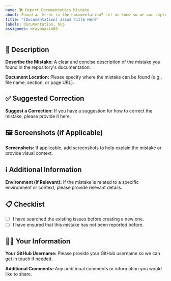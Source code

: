 ```yaml
---
name: 📚 Report Documentation Mistake
about: Found an error in the documentation? Let us know so we can improve it!
title: "[Documentation] Issue Title Here"
labels: documentation, bug
assignees: mrayanasim09
---
```


## 📝 Description

**Describe the Mistake:**
A clear and concise description of the mistake you found in the repository's documentation.

**Document Location:**
Please specify where the mistake can be found (e.g., file name, section, or page URL).

## ✅ Suggested Correction

**Suggest a Correction:**
If you have a suggestion for how to correct the mistake, please provide it here.

## 🖼️ Screenshots (if Applicable)

**Screenshots:**
If applicable, add screenshots to help explain the mistake or provide visual context.

## ℹ️ Additional Information

**Environment (if Relevant):**
If the mistake is related to a specific environment or context, please provide relevant details.

## 📋 Checklist

- [ ] I have searched the existing issues before creating a new one.
- [ ] I have ensured that this mistake has not been reported before.

## 🧑‍💻 Your Information

**Your GitHub Username:**
Please provide your GitHub username so we can get in touch if needed.

**Additional Comments:**
Any additional comments or information you would like to share.
